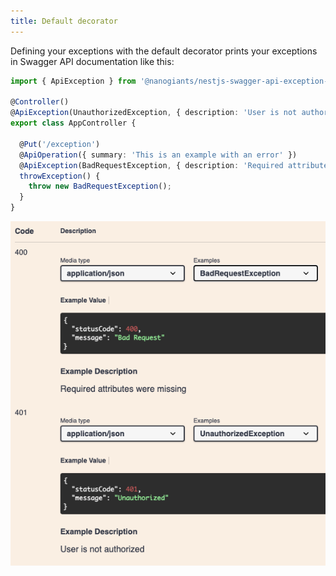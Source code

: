 ```yaml
---
title: Default decorator
---
```


Defining your exceptions with the default decorator prints your exceptions in Swagger API documentation like this:

```typescript
import { ApiException } from '@nanogiants/nestjs-swagger-api-exception-decorator';

@Controller()
@ApiException(UnauthorizedException, { description: 'User is not authorized' })
export class AppController {

  @Put('/exception')
  @ApiOperation({ summary: 'This is an example with an error' })
  @ApiException(BadRequestException, { description: 'Required attributes were missing' })
  throwException() {
    throw new BadRequestException();
  }
}
```

![Default decorator screenshot example](../../../static/img/decorator.png)
